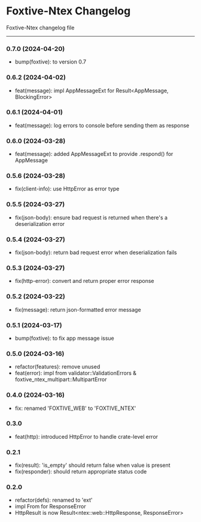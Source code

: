 # Foxtive-Ntex Changelog
Foxtive-Ntex changelog file 

------

### 0.7.0 (2024-04-20)
* bump(foxtive): to version 0.7

### 0.6.2 (2024-04-02)
* feat(message): impl AppMessageExt for Result<AppMessage, BlockingError<AppMessage>>

### 0.6.1 (2024-04-01)
* feat(message): log errors to console before sending them as response

### 0.6.0 (2024-03-28)
* feat(message): added AppMessageExt to provide .respond() for AppMessage

### 0.5.6 (2024-03-28)
* fix(client-info): use HttpError as error type

### 0.5.5 (2024-03-27)
* fix(json-body): ensure bad request is returned when there's a deserialization error

### 0.5.4 (2024-03-27)
* fix(json-body): return bad request error when deserialization fails

### 0.5.3 (2024-03-27)
* fix(http-error): convert and return proper error response

### 0.5.2 (2024-03-22)
* fix(message): return json-formatted error message

### 0.5.1 (2024-03-17)
* bump(foxtive): to fix app message issue

### 0.5.0 (2024-03-16)
* refactor(features): remove unused
* feat(error): impl from validator::ValidationErrors & foxtive_ntex_multipart::MultipartError

### 0.4.0 (2024-03-16)
* fix: renamed 'FOXTIVE_WEB' to 'FOXTIVE_NTEX'

### 0.3.0
* feat(http): introduced HttpError to handle crate-level error

### 0.2.1
* fix(result): 'is_empty' should return false when value is present
* fix(responder): should return appropriate status code

### 0.2.0
* refactor(defs): renamed to 'ext'
* impl From<Error> for ResponseError
* HttpResult is now Result<ntex::web::HttpResponse, ResponseError>

